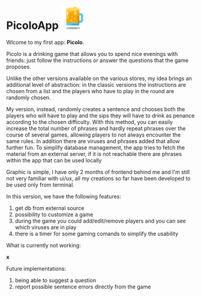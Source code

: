 # PicoloApp ![Alt text](/src/assets/beer.png)
Wlcome to my first app: **Picolo**.



Picolo is a drinking game that allows you to spend nice evenings with friends: just follow the instructions or answer the questions that the game proposes.

Unlike the other versions available on the various stores, my idea brings an additional level of abstraction: in the classic versions the instructions
are chosen from a list and the players who have to play in the round are randomly chosen. 

My version, instead, randomly creates a sentence and chooses both the players who will have to play and the sips they will have to drink as penance 
according to the chosen difficulty. With this method, you can easily increase the total number of phrases and hardly repeat phrases over the course 
of several games, allowing players to not always encounter the same rules. In addition there are viruses and phrases added that allow further fun. 
To simplify database management, the app tries to fetch the material from an external server, if it is not reachable there are phrases within the app that can be used locally

Graphic is simple, I have only 2 months of frontend behind me and I'm still not very familiar with ui/ux, all my creations so far have been 
developed to be used only from terminal.


In this version, we have the following features:

1. get db from external source
2. possibility to customize a game 
3. during the game you could add/edit/remove players and you can see which viruses are in play
4. there is a timer for some gaming comands to simplify the usability

What is currently not working:

**x**

Future implementations:

1. being able to suggest a question
2. report possible sentence errors directly from the game

